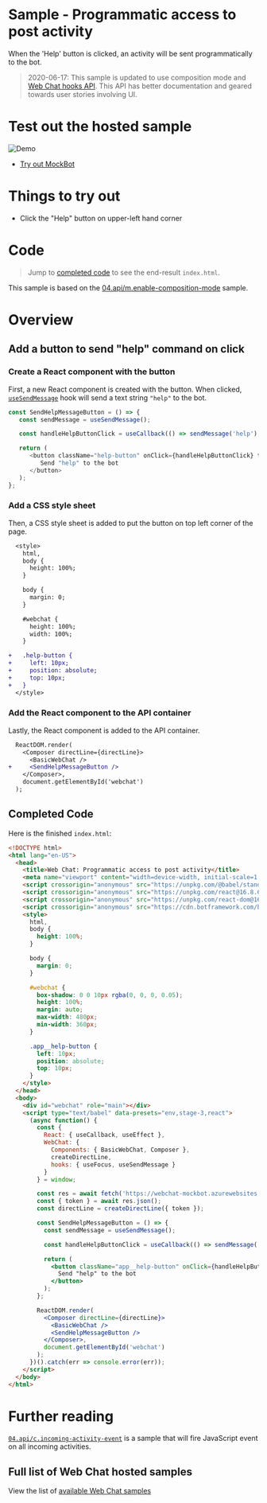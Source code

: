 # Sample - Programmatic access to post activity

When the 'Help' button is clicked, an activity will be sent programmatically to the bot.

> 2020-06-17: This sample is updated to use composition mode and [Web Chat hooks API](https://github.com/microsoft/BotFramework-WebChat/blob/master/docs/HOOKS.md). This API has better documentation and geared towards user stories involving UI.

# Test out the hosted sample

![Demo](https://raw.githubusercontent.com/microsoft/BotFramework-WebChat/master/samples/04.api/d.post-activity-event/demo.gif)

-  [Try out MockBot](https://microsoft.github.io/BotFramework-WebChat/04.api/d.post-activity-event)

# Things to try out

-  Click the "Help" button on upper-left hand corner

# Code

> Jump to [completed code](#completed-code) to see the end-result `index.html`.

This sample is based on the [04.api/m.enable-composition-mode](https://github.com/microsoft/BotFramework-WebChat/tree/main/samples/04.api/m.enable-composition-mode) sample.

# Overview

## Add a button to send "help" command on click

### Create a React component with the button

First, a new React component is created with the button. When clicked, [`useSendMessage`](https://github.com/microsoft/BotFramework-WebChat/blob/master/docs/HOOKS.md#usesendmessage) hook will send a text string `"help"` to the bot.

```js
const SendHelpMessageButton = () => {
   const sendMessage = useSendMessage();

   const handleHelpButtonClick = useCallback(() => sendMessage('help'), [sendMessage]);

   return (
      <button className="help-button" onClick={handleHelpButtonClick} type="button">
         Send "help" to the bot
      </button>
   );
};
```

### Add a CSS style sheet

Then, a CSS style sheet is added to put the button on top left corner of the page.

```diff
  <style>
    html,
    body {
      height: 100%;
    }

    body {
      margin: 0;
    }

    #webchat {
      height: 100%;
      width: 100%;
    }

+   .help-button {
+     left: 10px;
+     position: absolute;
+     top: 10px;
+   }
  </style>
```

### Add the React component to the API container

Lastly, the React component is added to the API container.

```diff
  ReactDOM.render(
    <Composer directLine={directLine}>
      <BasicWebChat />
+     <SendHelpMessageButton />
    </Composer>,
    document.getElementById('webchat')
  );
```

## Completed Code

Here is the finished `index.html`:

<!-- prettier-ignore-start -->
```html
<!DOCTYPE html>
<html lang="en-US">
  <head>
    <title>Web Chat: Programmatic access to post activity</title>
    <meta name="viewport" content="width=device-width, initial-scale=1.0" />
    <script crossorigin="anonymous" src="https://unpkg.com/@babel/standalone@7.8.7/babel.min.js"></script>
    <script crossorigin="anonymous" src="https://unpkg.com/react@16.8.6/umd/react.development.js"></script>
    <script crossorigin="anonymous" src="https://unpkg.com/react-dom@16.8.6/umd/react-dom.development.js"></script>
    <script crossorigin="anonymous" src="https://cdn.botframework.com/botframework-webchat/latest/webchat.js"></script>
    <style>
      html,
      body {
        height: 100%;
      }

      body {
        margin: 0;
      }

      #webchat {
        box-shadow: 0 0 10px rgba(0, 0, 0, 0.05);
        height: 100%;
        margin: auto;
        max-width: 480px;
        min-width: 360px;
      }

      .app__help-button {
        left: 10px;
        position: absolute;
        top: 10px;
      }
    </style>
  </head>
  <body>
    <div id="webchat" role="main"></div>
    <script type="text/babel" data-presets="env,stage-3,react">
      (async function() {
        const {
          React: { useCallback, useEffect },
          WebChat: {
            Components: { BasicWebChat, Composer },
            createDirectLine,
            hooks: { useFocus, useSendMessage }
          }
        } = window;

        const res = await fetch('https://webchat-mockbot.azurewebsites.net/directline/token', { method: 'POST' });
        const { token } = await res.json();
        const directLine = createDirectLine({ token });

        const SendHelpMessageButton = () => {
          const sendMessage = useSendMessage();

          const handleHelpButtonClick = useCallback(() => sendMessage('help'), [sendMessage]);

          return (
            <button className="app__help-button" onClick={handleHelpButtonClick} type="button">
              Send "help" to the bot
            </button>
          );
        };

        ReactDOM.render(
          <Composer directLine={directLine}>
            <BasicWebChat />
            <SendHelpMessageButton />
          </Composer>,
          document.getElementById('webchat')
        );
      })().catch(err => console.error(err));
    </script>
  </body>
</html>
```
<!-- prettier-ignore-end -->

# Further reading

[`04.api/c.incoming-activity-event`](https://github.com/microsoft/BotFramework-WebChat/tree/main/samples/15.a.incoming-activity-event) is a sample that will fire JavaScript event on all incoming activities.

## Full list of Web Chat hosted samples

View the list of [available Web Chat samples](https://github.com/microsoft/BotFramework-WebChat/tree/main/samples)
